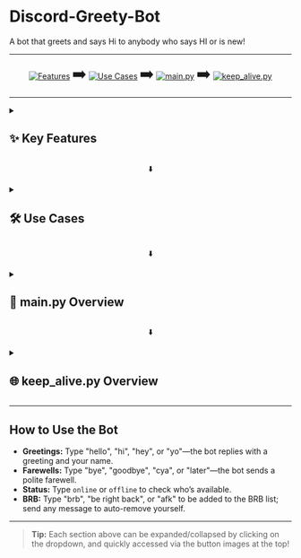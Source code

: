 # Discord-Greety-Bot

A bot that greets and says Hi to anybody who says HI or is new!

---

<p align="center">
  <a href="#features"><img src="https://img.icons8.com/?size=100&id=QWq7c8f4w1gJ&format=png&color=000000" alt="Features" title="Features" /></a>
  <span style="font-size:2em;">➡️</span>
  <a href="#use-cases"><img src="https://img.icons8.com/?size=100&id=121327&format=png&color=000000" alt="Use Cases" title="Use Cases" /></a>
  <span style="font-size:2em;">➡️</span>
  <a href="#mainpy"><img src="https://img.icons8.com/?size=100&id=102348&format=png&color=000000" alt="main.py" title="main.py" /></a>
  <span style="font-size:2em;">➡️</span>
  <a href="#keepalivepy"><img src="https://img.icons8.com/?size=100&id=116315&format=png&color=000000" alt="keep_alive.py" title="keep_alive.py" /></a>
</p>

---

<details>
  <summary><h2 id="features">✨ Key Features</h2></summary>

- **Discord Integration:** Built using the discord.py library for stable and efficient connection to the Discord API.
- **Intuitive Commands:** Responds to a variety of greetings, farewells, and status phrases using natural language.
- **In-Memory State Management:** Tracks “brb” users in memory for fast, temporary status management.
- **Replit Hosting:** Configured to run on Replit for free, always-on hosting of Python apps.
- **24/7 Uptime:** Uses `keep_alive.py` and external monitoring to prevent sleeping.
- **Secure Token Handling:** Bot token is stored as an environment variable for safety.
- **Git Integration:** Easy to update via GitHub for streamlined deployment.

</details>

<p align="center">⬇️</p>

<details>
  <summary><h2 id="use-cases">🛠️ Use Cases</h2></summary>

- **Community Engagement:** Greets new members and replies to “hi”, “hello”, etc., making your server more active and welcoming.
- **Status Management:** Lets members quickly check who’s online/offline (with `online` or `offline`), and tracks BRB statuses.
- **Temporary Availability:** Simple “brb” system shows who’s temporarily away, auto-removing them when they return.
- **Organized Communication:** Helps keep everyone informed about member status in busy servers.

</details>

<p align="center">⬇️</p>

<details>
  <summary><h2 id="mainpy">📄 main.py Overview</h2></summary>

**Main entry point for the Discord bot application.**

- **Client/Intents Setup:** Initializes the Discord client with permissions for messages, members, and presences.
- **Event Handling:** 
  - `on_ready()` confirms bot login.
  - `on_message()` processes every message for keywords.
- **Dynamic Responses:** Replies to greetings (“hi”, “hello”) and farewells (“bye”, “goodbye”).
- **Status Commands:** “online”/“offline” lists members by status.
- **BRB System:** Tracks users who say “brb” and removes them when they return.
- **Execution:** Loads the bot token securely, and imports `keep_alive.py` to keep the process alive.

</details>

<p align="center">⬇️</p>

<details>
  <summary><h2 id="keepalivepy">🌐 keep_alive.py Overview</h2></summary>

**Utility to keep the bot running on Replit:**

- **Flask Web Server:** Starts a lightweight server on port 8080 to respond to external pings (for uptime monitoring).
- **Threaded:** Runs in a separate thread so it doesn’t block the bot.
- **How to Use:** Import and call `keep_alive()` from `main.py` to ensure the bot stays online.

</details>

---

## How to Use the Bot

- **Greetings:** Type "hello", "hi", "hey", or "yo"—the bot replies with a greeting and your name.
- **Farewells:** Type "bye", "goodbye", "cya", or "later"—the bot sends a polite farewell.
- **Status:** Type `online` or `offline` to check who’s available.
- **BRB:** Type "brb", "be right back", or "afk" to be added to the BRB list; send any message to auto-remove yourself.

---

> **Tip:** Each section above can be expanded/collapsed by clicking on the dropdown, and quickly accessed via the button images at the top!

